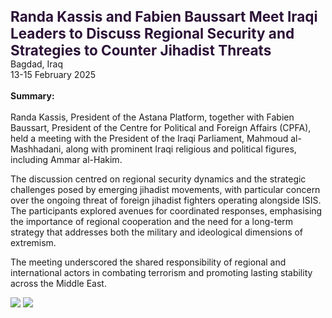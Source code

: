 <span style="font-size: 1.40625rem; font-weight: bold; color:#2c1237;">Randa Kassis and Fabien Baussart Meet Iraqi Leaders to Discuss Regional Security and Strategies to Counter Jihadist Threats</span></br>
Bagdad, Iraq</br>
13-15 February 2025
<br><br>
<b>Summary:</b>
</br></br>
Randa Kassis, President of the Astana Platform, together with Fabien Baussart, President of the Centre for Political and Foreign Affairs (CPFA), held a meeting with the President of the Iraqi Parliament, Mahmoud al-Mashhadani, along with prominent Iraqi religious and political figures, including Ammar al-Hakim.

The discussion centred on regional security dynamics and the strategic challenges posed by emerging jihadist movements, with particular concern over the ongoing threat of foreign jihadist fighters operating alongside ISIS. The participants explored avenues for coordinated responses, emphasising the importance of regional cooperation and the need for a long-term strategy that addresses both the military and ideological dimensions of extremism.

The meeting underscored the shared responsibility of regional and international actors in combating terrorism and promoting lasting stability across the Middle East.

![](3.JPG)
![](4.JPG)
<p></p>

